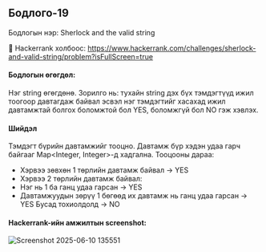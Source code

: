 ## Бодлого-19
Бодлогын нэр: Sherlock and the valid string

🔗 Hackerrank холбоос: https://www.hackerrank.com/challenges/sherlock-and-valid-string/problem?isFullScreen=true

#### Бодлогын өгөгдөл:
Нэг string өгөгдөнө. Зорилго нь: тухайн string дэх бүх тэмдэгтүүд ижил тоогоор давтагдаж байвал эсвэл нэг тэмдэгтийг хасахад ижил давтамжтай болгох боломжтой бол YES, боломжгүй бол NO гэж хэвлэх.

#### Шийдэл
Тэмдэгт бүрийн давтамжийг тооцно.
Давтамж бүр хэдэн удаа гарч байгааг Map<Integer, Integer>-д хадгална.
Тооцооны дараа:
- Хэрвээ зөвхөн 1 төрлийн давтамж байвал → YES
- Хэрвээ 2 төрлийн давтамж байвал:
- Нэг нь 1 ба ганц удаа гарсан → YES
- Давтамжуудын зөрүү 1 бөгөөд их давтамж нь ганц удаа гарсан → YES
Бусад тохиолдолд → NO

#### Hackerrank-ийн амжилтын screenshot:
![Screenshot 2025-06-10 135551](https://github.com/user-attachments/assets/8fdb1134-5ccc-47c8-9544-bd667994ed2f)

